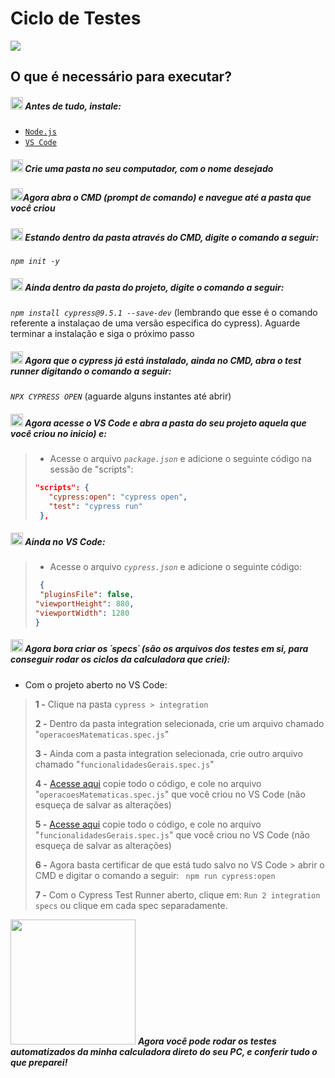 # Ciclo de Testes 

<img src="https://gifs.eco.br/wp-content/uploads/2022/08/gifs-de-construcao-3.gif"></img>

## O que é necessário para executar?
##### <img src="https://cdn-icons-png.flaticon.com/512/3840/3840653.png" weight="20px" height="20px"></img> Antes de tudo, instale:
- <a href="https://nodejs.org/en/download/">`Node.js`</a>
- <a href="https://code.visualstudio.com/download">`VS Code`</a>

##### <img src="https://cdn-icons-png.flaticon.com/512/3840/3840738.png" weight="20px" height="20px"></img> Crie uma pasta no seu computador, com o nome desejado

##### <img src="https://cdn-icons-png.flaticon.com/512/3840/3840739.png" weight="20px" height="20px"></img>Agora abra o CMD (prompt de comando) e navegue até a pasta que você criou

##### <img src="https://cdn-icons-png.flaticon.com/512/3840/3840753.png" weight="20px" height="20px"></img> Estando dentro da pasta através do CMD, digite o comando a seguir: 
_`npm init -y`_  


#####  <img src="https://cdn-icons-png.flaticon.com/512/3840/3840754.png" weight="20px" height="20px"></img> Ainda dentro da pasta do projeto, digite o comando a seguir:
_`npm install cypress@9.5.1 --save-dev`_  (lembrando que esse é o comando referente a instalaçao de uma versão especifica do cypress). Aguarde terminar a instalação e siga o próximo passo

#####  <img src="https://cdn-icons-png.flaticon.com/512/3840/3840755.png" weight="20px" height="20px"></img> Agora que o cypress já está instalado, ainda no CMD, abra o test runner digitando o comando a seguir: 
_`NPX CYPRESS OPEN`_   (aguarde alguns instantes até abrir)

#####  <img src="https://cdn-icons-png.flaticon.com/512/3840/3840771.png" weight="20px" height="20px"></img> Agora acesse o VS Code e abra a pasta do seu projeto aquela que você criou no inicio) e:
>- Acesse o arquivo _`package.json`_ e adicione o seguinte código na sessão de "scripts":
>```json
> "scripts": {
>    "cypress:open": "cypress open",
>    "test": "cypress run"
>  },
>```

##### <img src="https://cdn-icons-png.flaticon.com/512/3840/3840772.png" weight="20px" height="20px"></img> Ainda no VS Code:
> - Acesse o arquivo _`cypress.json`_ e adicione o seguinte código:
 >```json
>  {
>  "pluginsFile": false,
 > "viewportHeight": 880,
 > "viewportWidth": 1280
>}
>```

##### <img src="https://cdn-icons-png.flaticon.com/512/3840/3840773.png" weight="20px" height="20px"></img> Agora bora criar os ´specs´ (são os arquivos dos testes em si, para conseguir rodar os ciclos da calculadora que criei):
- Com o projeto aberto no VS Code:

>**1 -** Clique na pasta `cypress > integration`
>
>**2 -** Dentro da pasta integration selecionada, crie um arquivo chamado "`operacoesMatematicas.spec.js`" 
>
>**3 -** Ainda com a pasta integration selecionada, crie outro arquivo chamado "`funcionalidadesGerais.spec.js`" 
>
>**4 -** <a href="https://github.com/FrancoRoldao/Calculadora/blob/main/cypress/integration/operacoesMatematicas.spec.js">Acesse aqui</a> copie todo o código, e cole no arquivo "`operacoesMatematicas.spec.js`" que você criou no VS Code (não esqueça de salvar as alterações)
>
>**5 -** <a href="https://github.com/FrancoRoldao/Calculadora/blob/main/cypress/integration/operacoesMatematicas.spec.js">Acesse aqui</a> copie todo o código, e cole no arquivo "`funcionalidadesGerais.spec.js`" que você criou no VS Code (não esqueça de salvar as alterações)
>
>**6 -**  Agora basta certificar de que está tudo salvo no VS Code > abrir o CMD e digitar o comando a seguir: ` npm run cypress:open`
>
>**7 -**  Com o Cypress Test Runner aberto, clique em: `Run 2 integration specs` ou clique em cada spec separadamente. 









<img src="https://imagensemoldes.com.br/wp-content/uploads/2020/07/Parab%C3%A9ns-PNG-1280x720.png" weight="200px" height="200px"></img> _***Agora você pode rodar os testes automatizados da minha calculadora direto do seu PC, e conferir tudo o que preparei!***_





